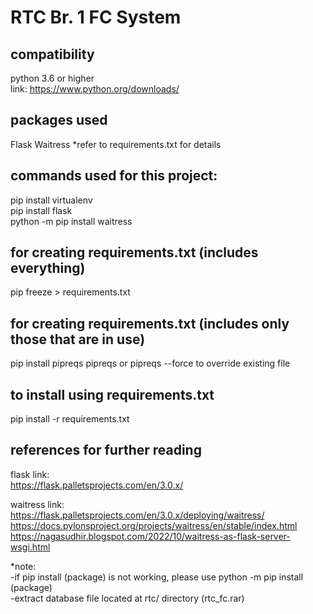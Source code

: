# RTC Br. 1 FC System

## compatibility
python 3.6 or higher  
link: https://www.python.org/downloads/

## packages used
Flask
Waitress
*refer to requirements.txt for details

## commands used for this project:
pip install virtualenv  
pip install flask  
python -m pip install waitress

## for creating requirements.txt (includes everything)
pip freeze > requirements.txt

## for creating requirements.txt (includes only those that are in use)
pip install pipreqs
pipreqs or pipreqs --force to override existing file

## to install using requirements.txt
pip install -r requirements.txt

## references for further reading
flask link:  
https://flask.palletsprojects.com/en/3.0.x/

waitress link:  
https://flask.palletsprojects.com/en/3.0.x/deploying/waitress/
https://docs.pylonsproject.org/projects/waitress/en/stable/index.html
https://nagasudhir.blogspot.com/2022/10/waitress-as-flask-server-wsgi.html

*note:  
-if pip install (package) is not working, please use python -m pip install (package)  
-extract database file located at rtc/ directory (rtc_fc.rar)